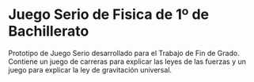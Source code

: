 # Juego Serio de Fisica de 1º de Bachillerato
Prototipo de Juego Serio desarrollado para el Trabajo de Fin de Grado.
Contiene un juego de carreras para explicar las leyes de las fuerzas y un juego para explicar la ley de gravitación universal.
